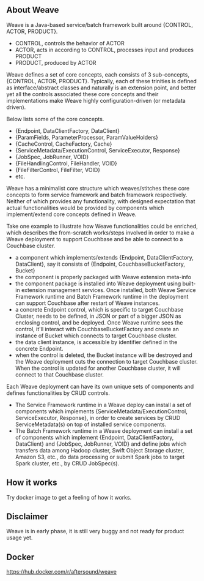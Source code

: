 ## About Weave  
Weave is a Java-based service/batch framework built around {CONTROL, ACTOR, PRODUCT}.  
- CONTROL, controls the behavior of ACTOR 
- ACTOR, acts in according to CONTROL, processes input and produces PRODUCT  
- PRODUCT, produced by ACTOR  

Weave defines a set of core concepts, each consists of 3 sub-concepts, {CONTROL, ACTOR, PRODUCT}. Typically, each of these trinities is defined as interface/abstract classes and naturally is an extension point, and better yet all the controls associated these core concepts and their implementations make Weave highly configuration-driven (or metadata driven).  

Below lists some of the core concepts.
- {Endpoint, DataClientFactory, DataClient}  
- {ParamFields, ParameterProcessor, ParamValueHolders}  
- {CacheControl, CacheFactory, Cache}  
- {ServiceMetadata/ExecutionControl, ServiceExecutor, Response}  
- {JobSpec, JobRunner, VOID}  
- {FileHandlingControl, FileHandler, VOID}  
- {FileFilterControl, FileFilter, VOID}  
- etc.  

Weave has a minimalist core structure which weaves/stitches these core concepts to form service framework and batch framework respectively. Neither of which provides any functionality, with designed expectation that actual functionalities would be provided by components which implement/extend core concepts defined in Weave.  

Take one example to illustrate how Weave functionalities could be enriched, which describes the from-scratch works/steps involved in order to make a Weave deployment to support Couchbase and be able to connect to a Couchbase cluster.
- a component which implements/extends {Endpoint, DataClientFactory, DataClient}, say it consists of {Endpoint, CouchbaseBucketFactory, Bucket}
- the component is properly packaged with Weave extension meta-info
- the component package is installed into Weave deployment using built-in extension management services. Once installed, both Weave Service Framework runtime and Batch Framework runtime in the deployment can support Couchbase after restart of Weave instances.
- a concrete Endpoint control, which is specific to target Couchbase Cluster, needs to be defined, in JSON or part of a bigger JSON as enclosing control, and be deployed. Once Weave runtime sees the control, it'll interact with CouchbaseBucketFactory and create an instance of Bucket which connects to target Couchbase cluster.
- the data client instance,  is accessible by identifier defined in the concrete Endpoint.
- when the control is deleted, the Bucket instance will be destroyed and the Weave deployment cuts the connection to target Couchbase cluster. When the control is updated for another Couchbase cluster, it will connect to that Couchbase cluster.

Each Weave deployment can have its own unique sets of components and defines functionalities by CRUD controls. 
- The Service Framework runtime in a  Weave deploy can install a set of components which implements {ServiceMetadata/ExecutionControl, ServiceExecutor, Response}, in order to create services by CRUD ServiceMetadata(s) on top of installed service components.  
- The Batch Framework runtime in a  Weave deployment can install a set of components which implement {Endpoint, DataClientFactory, DataClient} and {JobSpec, JobRunner, VOID} and define jobs which transfers data among Hadoop cluster, Swift Object Storage cluster, Amazon S3, etc., do data processing or submit Spark jobs to target Spark cluster, etc., by CRUD JobSpec(s).

## How it works
Try docker image to get a feeling of how it works.

## Disclaimer
Weave is in early phase, it is still very buggy and not ready for product usage yet.

## Docker
https://hub.docker.com/r/aftersound/weave
